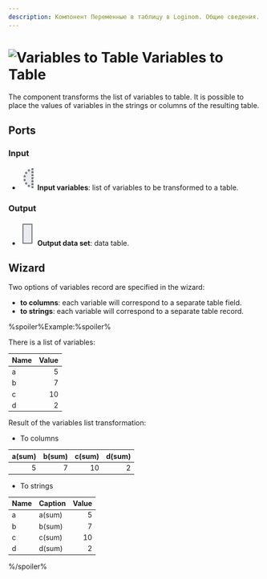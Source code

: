 ```yaml
---
description: Компонент Переменные в таблицу в Loginom. Общие сведения. Мастер настройки. Пример.
---
```

# ![Variables to Table](./../../images/icons/components/variablestodata_default.svg) Variables to Table

The component transforms the list of variables to table. It is possible to place the values of variables in the strings or columns of the resulting table.

## Ports

### Input

* ![Input variables](./../../images/icons/app/node/ports/inputs-optional/variable_inactive.svg) **Input variables**: list of variables to be transformed to a table.

### Output

* ![Output data set](./../../images/icons/app/node/ports/outputs/table_inactive.svg) **Output data set**: data table.

## Wizard

Two options of variables record are specified in the wizard:

* **to columns**: each variable will correspond to a separate table field.
* **to strings**: each variable will correspond to a separate table record.

%spoiler%Example:%spoiler%

There is a list of variables:

| Name | Value |
| :-- | --: |
| a | 5 |
| b | 7 |
| c | 10 |
| d | 2 |

Result of the variables list transformation:

* To columns

| a(sum) | b(sum) | c(sum) | d(sum) |
| ---: | ---: | ---: | ---: |
| 5 | 7 | 10 | 2 |

* To strings

| Name | Caption | Value |
| :-- | :-- | --: |
| a | a(sum) | 5 |
| b | b(sum) | 7 |
| c | c(sum) | 10 |
| d | d(sum) | 2 |

%/spoiler%
